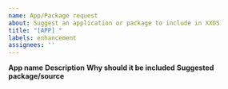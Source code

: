 ```yaml
---
name: App/Package request
about: Suggest an application or package to include in XXOS
title: "[APP] "
labels: enhancement
assignees: ''
---
```


**App name**
**Description**
**Why should it be included**
**Suggested package/source**
